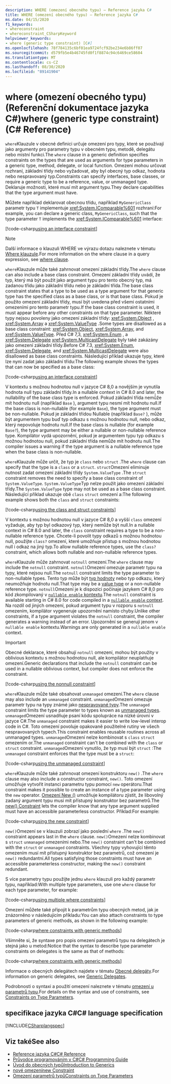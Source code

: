 ```yaml
---
description: WHERE (omezení obecného typu) – Reference jazyka C#
title: WHERE (omezení obecného typu) – Reference jazyka C#
ms.date: 04/15/2020
f1_keywords:
- whereconstraint
- whereconstraint_CSharpKeyword
helpviewer_keywords:
- where (generic type constraint) [C#]
ms.openlocfilehash: 78f784135c6bf01ea9724fcf92be234e6b86ff07
ms.sourcegitcommit: d579fb5e4b46745fd0f1f8874c94c6469ce58604
ms.translationtype: MT
ms.contentlocale: cs-CZ
ms.lasthandoff: 08/30/2020
ms.locfileid: "89141904"
---
```

# <a name="where-generic-type-constraint-c-reference"></a><span data-ttu-id="1f22c-103">where (omezení obecného typu) (Referenční dokumentace jazyka C#)</span><span class="sxs-lookup"><span data-stu-id="1f22c-103">where (generic type constraint) (C# Reference)</span></span>

<span data-ttu-id="1f22c-104">`where`Klauzule v obecné definici určuje omezení pro typy, které se používají jako argumenty pro parametry typu v obecném typu, metodě, delegátu nebo místní funkci.</span><span class="sxs-lookup"><span data-stu-id="1f22c-104">The `where` clause in a generic definition specifies constraints on the types that are used as arguments for type parameters in a generic type, method, delegate, or local function.</span></span> <span data-ttu-id="1f22c-105">Omezení mohou určovat rozhraní, základní třídy nebo vyžadovat, aby byl obecný typ odkaz, hodnota nebo nespravovaný typ.</span><span class="sxs-lookup"><span data-stu-id="1f22c-105">Constraints can specify interfaces, base classes, or require a generic type to be a reference, value, or unmanaged type.</span></span> <span data-ttu-id="1f22c-106">Deklaruje možnosti, které musí mít argument typu.</span><span class="sxs-lookup"><span data-stu-id="1f22c-106">They declare capabilities that the type argument must have.</span></span>

<span data-ttu-id="1f22c-107">Můžete například deklarovat obecnou třídu, například `MyGenericClass` parametr typu `T` implementuje <xref:System.IComparable%601> rozhraní:</span><span class="sxs-lookup"><span data-stu-id="1f22c-107">For example, you can declare a generic class, `MyGenericClass`, such that the type parameter `T` implements the <xref:System.IComparable%601> interface:</span></span>

[!code-csharp[using an interface constraint](snippets/GenericWhereConstraints.cs#1)]

> [!NOTE]
> <span data-ttu-id="1f22c-108">Další informace o klauzuli WHERE ve výrazu dotazu naleznete v tématu [Where klauzule](where-clause.md).</span><span class="sxs-lookup"><span data-stu-id="1f22c-108">For more information on the where clause in a query expression, see [where clause](where-clause.md).</span></span>

<span data-ttu-id="1f22c-109">`where`Klauzule může také zahrnovat omezení základní třídy.</span><span class="sxs-lookup"><span data-stu-id="1f22c-109">The `where` clause can also include a base class constraint.</span></span> <span data-ttu-id="1f22c-110">Omezení základní třídy uvádí, že typ, který má být použit jako argument typu pro tento obecný typ, má zadanou třídu jako základní třídu nebo je základní třída.</span><span class="sxs-lookup"><span data-stu-id="1f22c-110">The base class constraint states that a type to be used as a type argument for that generic type has the specified class as a base class, or is that base class.</span></span> <span data-ttu-id="1f22c-111">Pokud je použito omezení základní třídy, musí být uvedena před všemi ostatními omezeními pro tento parametr typu.</span><span class="sxs-lookup"><span data-stu-id="1f22c-111">If the base class constraint is used, it must appear before any other constraints on that type parameter.</span></span> <span data-ttu-id="1f22c-112">Některé typy nejsou povoleny jako omezení základní třídy: <xref:System.Object> , <xref:System.Array> a <xref:System.ValueType> .</span><span class="sxs-lookup"><span data-stu-id="1f22c-112">Some types are disallowed as a base class constraint: <xref:System.Object>, <xref:System.Array>, and <xref:System.ValueType>.</span></span> <span data-ttu-id="1f22c-113">Před C# 7,3, <xref:System.Enum> , a <xref:System.Delegate> <xref:System.MulticastDelegate> byly také zakázány jako omezení základní třídy.</span><span class="sxs-lookup"><span data-stu-id="1f22c-113">Before C# 7.3, <xref:System.Enum>, <xref:System.Delegate>, and <xref:System.MulticastDelegate> were also disallowed as base class constraints.</span></span> <span data-ttu-id="1f22c-114">Následující příklad ukazuje typy, které lze nyní zadat jako základní třídu:</span><span class="sxs-lookup"><span data-stu-id="1f22c-114">The following example shows the types that can now be specified as a base class:</span></span>

[!code-csharp[using an interface constraint](snippets/GenericWhereConstraints.cs#2)]

<span data-ttu-id="1f22c-115">V kontextu s možnou hodnotou null v jazyce C# 8,0 a novějším je vynutila hodnota null typu základní třídy.</span><span class="sxs-lookup"><span data-stu-id="1f22c-115">In a nullable context in C# 8.0 and later, the nullability of the base class type is enforced.</span></span> <span data-ttu-id="1f22c-116">Pokud základní třída nemůže mít hodnotu null (například `Base` ), argument typu nesmí mít hodnotu null.</span><span class="sxs-lookup"><span data-stu-id="1f22c-116">If the base class is non-nullable (for example `Base`), the type argument must be non-nullable.</span></span> <span data-ttu-id="1f22c-117">Pokud je základní třídou Nullable (například `Base?` ), může být argumentem typu buď typ odkazu s možnou hodnotou null, nebo odkaz, který nepovoluje hodnotu null.</span><span class="sxs-lookup"><span data-stu-id="1f22c-117">If the base class is nullable (for example `Base?`), the type argument may be either a nullable or non-nullable reference type.</span></span> <span data-ttu-id="1f22c-118">Kompilátor vydá upozornění, pokud je argumentem typu typ odkazu s možnou hodnotou null, pokud základní třída nemůže mít hodnotu null.</span><span class="sxs-lookup"><span data-stu-id="1f22c-118">The compiler issues a warning if the type argument is a nullable reference type when the base class is non-nullable.</span></span>

<span data-ttu-id="1f22c-119">`where`Klauzule může určit, že typ je `class` nebo `struct` .</span><span class="sxs-lookup"><span data-stu-id="1f22c-119">The `where` clause can specify that the type is a `class` or a `struct`.</span></span> <span data-ttu-id="1f22c-120">`struct`Omezení eliminuje nutnost zadat omezení základní třídy `System.ValueType` .</span><span class="sxs-lookup"><span data-stu-id="1f22c-120">The `struct` constraint removes the need to specify a base class constraint of `System.ValueType`.</span></span> <span data-ttu-id="1f22c-121">`System.ValueType`Typ nelze použít jako omezení základní třídy.</span><span class="sxs-lookup"><span data-stu-id="1f22c-121">The `System.ValueType` type may not be used as a base class constraint.</span></span> <span data-ttu-id="1f22c-122">Následující příklad ukazuje obě `class` `struct` omezení a:</span><span class="sxs-lookup"><span data-stu-id="1f22c-122">The following example shows both the `class` and `struct` constraints:</span></span>

[!code-csharp[using the class and struct constraints](snippets/GenericWhereConstraints.cs#3)]

<span data-ttu-id="1f22c-123">V kontextu s možnou hodnotou null v jazyce C# 8,0 a vyšší `class` omezení vyžaduje, aby typ byl odkazový typ, který nemůže být null.</span><span class="sxs-lookup"><span data-stu-id="1f22c-123">In a nullable context in C# 8.0 and later, the `class` constraint requires a type to be a non-nullable reference type.</span></span> <span data-ttu-id="1f22c-124">Chcete-li povolit typy odkazů s možnou hodnotou null, použijte `class?` omezení, které umožňuje přístup s možnou hodnotou null i odkaz na jiný typ.</span><span class="sxs-lookup"><span data-stu-id="1f22c-124">To allow nullable reference types, use the `class?` constraint, which allows both nullable and non-nullable reference types.</span></span>

<span data-ttu-id="1f22c-125">`where`Klauzule může zahrnovat `notnull` omezení.</span><span class="sxs-lookup"><span data-stu-id="1f22c-125">The `where` clause may include the `notnull` constraint.</span></span> <span data-ttu-id="1f22c-126">`notnull`Omezení omezuje parametr typu na typy, které nejsou null.</span><span class="sxs-lookup"><span data-stu-id="1f22c-126">The `notnull` constraint limits the type parameter to non-nullable types.</span></span> <span data-ttu-id="1f22c-127">Tento typ může být [typ hodnoty](../builtin-types/value-types.md) nebo typ odkazu, který neumožňuje hodnotu null.</span><span class="sxs-lookup"><span data-stu-id="1f22c-127">That type may be a [value type](../builtin-types/value-types.md) or a non-nullable reference type.</span></span> <span data-ttu-id="1f22c-128">`notnull`Omezení je k dispozici počínaje jazykem C# 8,0 pro kód zkompilovaný v [ `nullable enable` kontextu](../../nullable-references.md#nullable-contexts).</span><span class="sxs-lookup"><span data-stu-id="1f22c-128">The `notnull` constraint is available starting in C# 8.0 for code compiled in a [`nullable enable` context](../../nullable-references.md#nullable-contexts).</span></span> <span data-ttu-id="1f22c-129">Na rozdíl od jiných omezení, pokud argument typu v rozporu s `notnull` omezením, kompilátor vygeneruje upozornění namísto chyby.</span><span class="sxs-lookup"><span data-stu-id="1f22c-129">Unlike other constraints, if a type argument violates the `notnull` constraint, the compiler generates a warning instead of an error.</span></span> <span data-ttu-id="1f22c-130">Upozornění se generují jenom v `nullable enable` kontextu.</span><span class="sxs-lookup"><span data-stu-id="1f22c-130">Warnings are only generated in a `nullable enable` context.</span></span>

> [!IMPORTANT]
> <span data-ttu-id="1f22c-131">Obecné deklarace, které obsahují `notnull` omezení, mohou být použity v oblivious kontextu s možnou hodnotou null, ale kompilátor neuplatňuje omezení.</span><span class="sxs-lookup"><span data-stu-id="1f22c-131">Generic declarations that include the `notnull` constraint can be used in a nullable oblivious context, but compiler does not enforce the constraint.</span></span>

[!code-csharp[using the nonnull constraint](snippets/GenericWhereConstraints.cs#NotNull)]

<span data-ttu-id="1f22c-132">`where`Klauzule může také obsahovat `unmanaged` omezení.</span><span class="sxs-lookup"><span data-stu-id="1f22c-132">The `where` clause may also include an `unmanaged` constraint.</span></span> <span data-ttu-id="1f22c-133">`unmanaged`Omezení omezuje parametr typu na typy známé jako [nespravované typy](../builtin-types/unmanaged-types.md).</span><span class="sxs-lookup"><span data-stu-id="1f22c-133">The `unmanaged` constraint limits the type parameter to types known as [unmanaged types](../builtin-types/unmanaged-types.md).</span></span> <span data-ttu-id="1f22c-134">`unmanaged`Omezení usnadňuje psaní kódu spolupráce na nízké úrovni v jazyce C#.</span><span class="sxs-lookup"><span data-stu-id="1f22c-134">The `unmanaged` constraint makes it easier to write low-level interop code in C#.</span></span> <span data-ttu-id="1f22c-135">Toto omezení povoluje opakovaně použitelné rutiny ve všech nespravovaných typech.</span><span class="sxs-lookup"><span data-stu-id="1f22c-135">This constraint enables reusable routines across all unmanaged types.</span></span> <span data-ttu-id="1f22c-136">`unmanaged`Omezení nelze kombinovat s `class` `struct` omezením or.</span><span class="sxs-lookup"><span data-stu-id="1f22c-136">The `unmanaged` constraint can't be combined with the `class` or `struct` constraint.</span></span> <span data-ttu-id="1f22c-137">`unmanaged`Omezení vynutilo, že typ musí být `struct` :</span><span class="sxs-lookup"><span data-stu-id="1f22c-137">The `unmanaged` constraint enforces that the type must be a `struct`:</span></span>

[!code-csharp[using the unmanaged constraint](snippets/GenericWhereConstraints.cs#4)]

<span data-ttu-id="1f22c-138">`where`Klauzule může také zahrnovat omezení konstruktoru `new()` .</span><span class="sxs-lookup"><span data-stu-id="1f22c-138">The `where` clause may also include a constructor constraint, `new()`.</span></span> <span data-ttu-id="1f22c-139">Toto omezení umožňuje vytvořit instanci parametru typu pomocí `new` operátoru.</span><span class="sxs-lookup"><span data-stu-id="1f22c-139">That constraint makes it possible to create an instance of a type parameter using the `new` operator.</span></span> <span data-ttu-id="1f22c-140">[Omezení New ()](new-constraint.md) umožňuje kompilátoru zjistit, že libovolný zadaný argument typu musí mít přístupný konstruktor bez parametrů.</span><span class="sxs-lookup"><span data-stu-id="1f22c-140">The [new() Constraint](new-constraint.md) lets the compiler know that any type argument supplied must have an accessible parameterless constructor.</span></span> <span data-ttu-id="1f22c-141">Příklad:</span><span class="sxs-lookup"><span data-stu-id="1f22c-141">For example:</span></span>

[!code-csharp[using the new constraint](snippets/GenericWhereConstraints.cs#5)]

<span data-ttu-id="1f22c-142">`new()`Omezení se v klauzuli zobrazí jako poslední `where` .</span><span class="sxs-lookup"><span data-stu-id="1f22c-142">The `new()` constraint appears last in the `where` clause.</span></span> <span data-ttu-id="1f22c-143">`new()`Omezení nelze kombinovat s `struct` `unmanaged` omezeními nebo.</span><span class="sxs-lookup"><span data-stu-id="1f22c-143">The `new()` constraint can't be combined with the `struct` or `unmanaged` constraints.</span></span> <span data-ttu-id="1f22c-144">Všechny typy vyhovující těmto omezením musí mít přístupný konstruktor bez parametrů, což omezení je `new()` redundantní.</span><span class="sxs-lookup"><span data-stu-id="1f22c-144">All types satisfying those constraints must have an accessible parameterless constructor, making the `new()` constraint redundant.</span></span>

<span data-ttu-id="1f22c-145">S více parametry typu použijte jednu `where` klauzuli pro každý parametr typu, například:</span><span class="sxs-lookup"><span data-stu-id="1f22c-145">With multiple type parameters, use one `where` clause for each type parameter, for example:</span></span>

[!code-csharp[using multiple where constraints](snippets/GenericWhereConstraints.cs#6)]

<span data-ttu-id="1f22c-146">Omezení můžete také připojit k parametrům typu obecných metod, jak je znázorněno v následujícím příkladu:</span><span class="sxs-lookup"><span data-stu-id="1f22c-146">You can also attach constraints to type parameters of generic methods, as shown in the following example:</span></span>

[!code-csharp[where constraints with generic methods](snippets/GenericWhereConstraints.cs#7)]

<span data-ttu-id="1f22c-147">Všimněte si, že syntaxe pro popis omezení parametrů typu na delegátech je stejná jako u metod:</span><span class="sxs-lookup"><span data-stu-id="1f22c-147">Notice that the syntax to describe type parameter constraints on delegates is the same as that of methods:</span></span>

[!code-csharp[where constraints with generic methods](snippets/GenericWhereConstraints.cs#8)]

<span data-ttu-id="1f22c-148">Informace o obecných delegátech najdete v tématu [Obecné delegáty](../../programming-guide/generics/generic-delegates.md).</span><span class="sxs-lookup"><span data-stu-id="1f22c-148">For information on generic delegates, see [Generic Delegates](../../programming-guide/generics/generic-delegates.md).</span></span>

<span data-ttu-id="1f22c-149">Podrobnosti o syntaxi a použití omezení naleznete v tématu [omezení u parametrů typu](../../programming-guide/generics/constraints-on-type-parameters.md).</span><span class="sxs-lookup"><span data-stu-id="1f22c-149">For details on the syntax and use of constraints, see [Constraints on Type Parameters](../../programming-guide/generics/constraints-on-type-parameters.md).</span></span>

## <a name="c-language-specification"></a><span data-ttu-id="1f22c-150">specifikace jazyka C#</span><span class="sxs-lookup"><span data-stu-id="1f22c-150">C# language specification</span></span>

 [!INCLUDE[CSharplangspec](~/includes/csharplangspec-md.md)]

## <a name="see-also"></a><span data-ttu-id="1f22c-151">Viz také</span><span class="sxs-lookup"><span data-stu-id="1f22c-151">See also</span></span>

- [<span data-ttu-id="1f22c-152">Reference jazyka C#</span><span class="sxs-lookup"><span data-stu-id="1f22c-152">C# Reference</span></span>](../index.md)
- [<span data-ttu-id="1f22c-153">Průvodce programováním v C#</span><span class="sxs-lookup"><span data-stu-id="1f22c-153">C# Programming Guide</span></span>](../../programming-guide/index.md)
- [<span data-ttu-id="1f22c-154">Úvod do obecných typů</span><span class="sxs-lookup"><span data-stu-id="1f22c-154">Introduction to Generics</span></span>](../../programming-guide/generics/index.md)
- [<span data-ttu-id="1f22c-155">nové omezení</span><span class="sxs-lookup"><span data-stu-id="1f22c-155">new Constraint</span></span>](./new-constraint.md)
- [<span data-ttu-id="1f22c-156">Omezení parametrů typů</span><span class="sxs-lookup"><span data-stu-id="1f22c-156">Constraints on Type Parameters</span></span>](../../programming-guide/generics/constraints-on-type-parameters.md)
